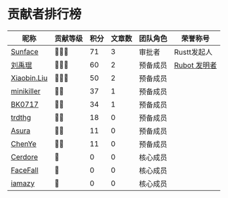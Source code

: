 # 贡献者排行榜
| 昵称 | 贡献等级 | 积分 | 文章数 | 团队角色 | 荣誉称号 |
| --- | --- | --- | --- | --- | --- |
| [Sunface](https://github.com/sunface) | 🌟🌟🌟 | 71 | 3 | 审批者 | Rustt发起人 |
| [刘禹琨](https://github.com/mrxiaozhuox) | 🌟🌟🌟 | 60 | 2 | 预备成员 | [Rubot 发明者](https://github.com/studyrs/rubot) |
| [Xiaobin.Liu](https://github.com/lxbwolf) | 🌟🌟🌟 | 50 | 2 | 预备成员 |  |
| [minikiller](https://github.com/minikiller) | 🌟🌟 | 37 | 1 | 预备成员 |  |
| [BK0717](https://github.com/hyuuko) | 🌟🌟 | 34 | 1 | 预备成员 |  |
| [trdthg](https://github.com/trdthg) | 🌟🌟 | 18 | 0 | 预备成员 |  |
| [Asura](https://github.com/asur4s) | 🌟🌟 | 11 | 0 | 预备成员 |  |
| [ChenYe](https://github.com/Ch3nYe) | 🌟🌟 | 11 | 0 | 预备成员 |  |
| [Cerdore](https://github.com/Cerdore) | 🌟 | 0 | 0 | 核心成员 |  |
| [FaceFall](https://github.com/FaceFall) | 🌟 | 0 | 0 | 核心成员 |  |
| [iamazy](https://github.com/iamazy) | 🌟 | 0 | 0 | 核心成员 |  |
